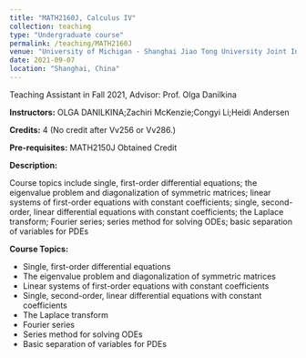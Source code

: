 ```yaml
---
title: "MATH2160J, Calculus IV"
collection: teaching
type: "Undergraduate course"
permalink: /teaching/MATH2160J
venue: "University of Michigan - Shanghai Jiao Tong University Joint Institute"
date: 2021-09-07
location: "Shanghai, China"
---
```


Teaching Assistant in Fall 2021, Advisor: Prof. Olga Danilkina

**Instructors:** OLGA DANILKINA;Zachiri McKenzie;Congyi Li;Heidi Andersen

**Credits:** 4 (No credit after Vv256 or Vv286.)

**Pre-requisites:** MATH2150J Obtained Credit

**Description:**

Course topics include single, first-order differential equations; the eigenvalue problem and diagonalization of symmetric matrices; linear systems of first-order equations with constant coefficients; single, second-order, linear differential equations with constant coefficients; the Laplace transform; Fourier series; series method for solving ODEs; basic separation of variables for PDEs

**Course Topics:**

+ Single, first-order differential equations
+ The eigenvalue problem and diagonalization of symmetric matrices
+ Linear systems of first-order equations with constant coefficients
+ Single, second-order, linear differential equations with constant coefficients
+ The Laplace transform
+ Fourier series
+ Series method for solving ODEs
+ Basic separation of variables for PDEs